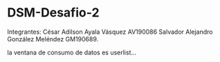 # DSM-Desafio-2
Integrantes:
César Adilson Ayala Vásquez AV190086
Salvador Alejandro González Meléndez GM190689.

la ventana de consumo de datos es userlist... 
